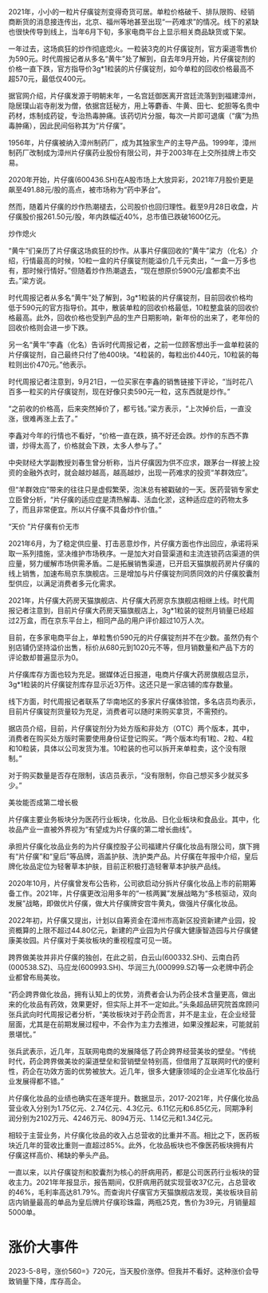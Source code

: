 2021年，小小的一粒片仔癀锭剂变得奇货可居。单粒价格破千、排队限购、经销商断货的消息接连传出，北京、福州等地甚至出现“一药难求”的情况。线下的紧缺也很快传导到线上，当年6月下旬，多家电商平台上显示相关商品缺货或下架。

一年过去，这场疯狂的炒作彻底熄火。一粒装3克的片仔癀锭剂，官方渠道零售价为590元。时代周报记者从多名“黄牛”处了解到，自去年9月开始，片仔癀锭剂的价格一直下跌，官方指导价3g*1粒装的片仔癀锭剂，如今单粒的回收价格最高不超570元，最低仅400元。

据官网介绍，片仔癀发源于明朝末年，一名宫廷御医离开宫廷流落到到福建漳州，隐居璞山岩寺削发为僧，依据宫廷秘方，用上等麝香、牛黄、田七、蛇胆等名贵中药材，炼制成药锭，专治热毒肿痛。该药切片分服，每次一片即可退癀（“癀”为热毒肿痛），因此民间俗称其为“片仔癀”。

1956年，片仔癀被纳入漳州制药厂，成为其独家生产的主导产品。1999年，漳州制药厂改制成为漳州片仔癀药业股份有限公司，并于2003年在上交所挂牌上市交易。

2020年开始，片仔癀(600436.SH)在A股市场上大放异彩，2021年7月股价更是飙至491.88元/股的高点，被市场称为“药中茅台”。

然而，随着片仔癀的炒作热潮褪去，公司股价也回归理性。截至9月28日收盘，片仔癀股价报261.50元/股，年内跌幅近40%，总市值已跌破1600亿元。

炒作熄火

“黄牛”们亲历了片仔癀这场疯狂的炒作。从事片仔癀回收的“黄牛”梁方（化名）介绍，行情最高的时候，10粒一盒的片仔癀锭剂能溢价几千元卖出，“一盒一万多也有，那时候行情好。”但随着炒作热潮退去，“现在想原价5900元/盒都卖不出去。”梁方说。

时代周报记者从多名“黄牛”处了解到，3g*1粒装的片仔癀锭剂，目前回收价格均低于590元的官方指导价。其中，散装单粒的回收价格最低，10粒整盒装的回收价格最高。此外，回收价格也受到产品的生产日期影响，新年份的出来了，老年份的回收价格则会进一步下跌。

另一名“黄牛”李鑫（化名）告诉时代周报记者，之前一位顾客想出手一盒单粒装的片仔癀锭剂，自己最终只付了他400块。“4粒装的，每粒出价440元，10粒装的每粒则出价470元。”他表示。

时代周报记者注意到，9月21日，一位买家在李鑫的销售链接下评论，“当时花八百多一粒买的片仔癀锭剂，现在好像只卖590元一粒，这东西就是炒作。”

“之前收的价格高，后来突然掉价了，都亏钱。”梁方表示，“上次掉价后，一直没涨，很难再涨上去了。”

李鑫对今年的行情也不看好，“价格一直在跌，搞不好还会跌。炒作的东西不靠谱，炒得太高了，价格就会下跌，太多人参与了。”

中央财经大学副教授刘春生曾分析称，当片仔癀因为供不应求，跟茅台一样披上投资的金融外衣时，就会越炒越高，越高越炒，出现一药难求的投资“羊群效应”。

但“羊群效应”带来的往往只是虚假繁荣，泡沫总有被戳破的一天。医药营销专家史立臣曾分析，“片仔癀的适应症是清热解毒、活血化淤，这种适应症的药物太多了，而且非常便宜。所以片仔癀不具备炒作价值。”

“天价 ”片仔癀有价无市

2021年6月，为了稳定供应量、打击恶意炒作，片仔癀方面也作出回应，承诺将采取一系列措施，坚决维护市场秩序。一是加大对自营渠道和主流连锁药店渠道的供应量，努力缓解市场供需矛盾。二是拓展销售渠道，已开启天猫旗舰药房片仔癀的线上销售，加速布局京东旗舰店。三是增加与片仔癀锭剂同质同效的片仔癀胶囊剂型供应，以满足消费者多元化需求。

2021年，片仔癀大药房天猫旗舰店、片仔癀大药房京东旗舰店相继上线。时代周报记者注意到，目前片仔癀大药房天猫旗舰店上，3g*1粒装的锭剂月销量已经超过2万盒，而在京东平台上，相同产品的用户评价超过10万人次。

目前，在多家电商平台上，单粒售价590元的片仔癀锭剂并不在少数。虽然仍有个别店铺仍坚持溢价出售，标价从680元到1020元不等，但月销数量和产品下方的评论数却普遍显示为0。

片仔癀库存方面也较为充足。据媒体近日报道，电商片仔癀大药房旗舰店显示，3g*1粒装的片仔癀锭剂库存显示近3万件。这还只是一家店铺的库存数量。

线下方面，时代周报记者联系了华南地区的多家片仔癀体验馆，多名店员均表示，目前片仔癀锭剂货量较为充足，消费者可以随时来购买拿货，不需预约。

据店员介绍，目前，片仔癀锭剂分为处方版和非处方（OTC）两个版本，其中，消费者在购买处方版时需要使用身份证登记购买。“两个版本均有1粒、2粒、4粒和10粒装，具体以公司发货为准。10粒装的也可以拆开来单粒卖，这个没有限制。”

对于购买数量是否存在限制，该店员表示，“没有限制，你自己想买多少就买多少。”

美妆能否成第二增长极

片仔癀主要业务板块分为医药行业板块，化妆品、日化业板块和食品业。其中，化妆品产业一直被外界视为“有望成为片仔癀的第二增长曲线”。

承担片仔癀化妆品业务的为片仔癀控股子公司福建片仔癀化妆品有限公司，旗下拥有“片仔癀”和“皇后”等品牌，涵盖护肤、洗护类产品。片仔癀在年报中介绍，皇后牌化妆品定位为轻奢草本护肤，目前正积极打造轻奢草本护肤产品线。

2020年10月，片仔癀曾发布公告称，公司欲启动分拆片仔癀化妆品上市的前期筹备工作。2021年，片仔癀更改沿用多年的“一核两翼”发展战略为“多核驱动，双向发展”战略，即做优片仔癀，做大片仔癀牌安宫牛黄丸，做强片仔癀化妆品。

2022年初，片仔癀又提出，计划以自筹资金在漳州市高新区投资新建产业园，投资概算的上限不超过44.80亿元，新建的产业园为片仔癀大健康智造园与片仔癀健康美妆园。片仔癀对于美妆板块的重视程度可见一斑。

跨界做美妆并非片仔癀的独创，在此之前，白云山(600332.SH)、云南白药(000538.SZ)、马应龙(600993.SH)、华润三九(000999.SZ)等一众老牌中药企业都曾布局美妆。

“药企跨界做化妆品，拥有认知上的优势，消费者会认为药企技术含量更高，做出来的化妆品有药效，效果更好，但实际上并不一定如此。”头条超品研究院首席顾问张兵武向时代周报记者分析，“美妆板块对于药企而言，并不是主业，在企业经营层面，尤其是在前期发展过程中，不会作为主力去推进，如果没推起来，可能就前景堪忧。”

张兵武表示，近几年，互联网电商的发展降低了药企跨界经营美妆的壁垒。“传统时代，药企跨界做美妆的渠道壁垒和营销壁垒特别高，但借用了互联网时代的便利性，药企在功效方面的优势被放大。近几年，很多大健康领域的企业进军化妆品行业发展得都不错。”

片仔癀化妆品的业绩也确实在逐年提升。数据显示，2017-2021年，片仔癀化妆品营业收入分别为1.75亿元、2.74亿元、4.3亿元、6.11亿元和6.85亿元，同期净利润分别为2102万元、4246万元、8094万元、1.14亿元和1.34亿元。

相较于主营业务，片仔癀化妆品的收入占总营收的比重并不高。相比之下，医药板块近几年的营收比重则一直超过85%。此外，化妆品板块也不像医药板块拥有片仔癀这样高价、稀缺的拳头产品。

一直以来，以片仔癀锭剂和胶囊剂为核心的肝病用药，都是公司医药行业板块的营收主力。2021年年报显示，报告期间，仅肝病用药就实现营收37亿元，占总营收的46%，毛利率高达81.79%。而查询片仔癀官方天猫旗舰店发现，美妆板块目前店内销量最高的单品为皇后牌片仔癀珍珠霜，两瓶25克，售价为39元，月销量超5000单。


# 涨价大事件
2023-5-8号，涨价560=》720元，当天股价涨停。但我并不看好。这种涨价会导致销量下降，库存高企。

